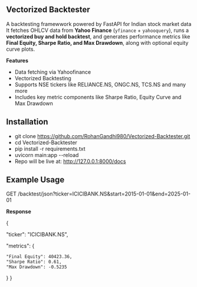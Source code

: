 **Vectorized Backtester**
-

A backtesting framewwork powered by FastAPI for Indian stock market data
It fetches OHLCV data from **Yahoo Finance** (`yfinance` + `yahooquery`), runs a **vectorized buy and hold backtest**, and generates performance metrics like **Final Equity, Sharpe Ratio, and Max Drawdown**, along with optional equity curve plots.

**Features**
- Data fetching via Yahoofinance
- Vectorized Backtesting
- Supports NSE tickers like RELIANCE.NS, ONGC.NS, TCS.NS and many more
- Includes key metric components like Sharpe Ratio, Equity Curve and Max Drawdown

**Installation**
- 
- git clone https://github.com/RohanGandhi980/Vectorized-Backtester.git
- cd Vectorized-Backtester
- pip install -r requirements.txt
- uvicorn main:app --reload
- Repo will be live at: http://127.0.0.1:8000/docs


**Example Usage**
-

GET /backtest/json?ticker=ICICIBANK.NS&start=2015-01-01&end=2025-01-01

**Response**

{

  "ticker": "ICICIBANK.NS",
  
  "metrics": {
  
    "Final Equity": 40423.36,
    "Sharpe Ratio": 0.61,
    "Max Drawdown": -0.5235
  }
}
